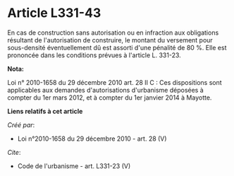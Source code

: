 # Article L331-43

En cas de construction sans autorisation ou en infraction aux obligations résultant de l'autorisation de construire, le
montant du versement pour sous-densité éventuellement dû est assorti d'une pénalité de 80 %. Elle est prononcée dans les
conditions prévues à l'article L. 331-23.

**Nota:**

Loi n° 2010-1658 du 29 décembre 2010 art. 28 II C : Ces dispositions sont applicables aux demandes d'autorisations
d'urbanisme déposées à compter du 1er mars 2012, et à compter du 1er janvier 2014 à Mayotte.

**Liens relatifs à cet article**

_Créé par_:

  - Loi n°2010-1658 du 29 décembre 2010 - art. 28 (V)

_Cite_:

  - Code de l'urbanisme - art. L331-23 (V)
